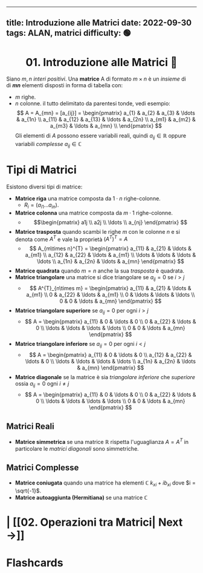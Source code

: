 
---
title: Introduzione alle Matrici
date: 2022-09-30
tags: ALAN, matrici
difficulty: 🟢
---

<h1  style="text-align: center;">01. Introduzione alle Matrici 🔢</h1>

Siano $m, n$ *interi positivi*. Una **matrice** A di formato $m × n$  è un *insieme* di   
di **$mn$** elementi disposti in forma di tabella con:
- $m$ righe.
- $n$ colonne. 
il tutto delimitato da parentesi tonde, vedi esempio:
$$
A = A_{mn} = [a_{ij}] = \begin{pmatrix}
a_{1} & a_{2} & a_{3} & \ldots & a_{1n} \\
a_{11} & a_{12} & a_{13} & \ldots & a_{2n}  \\   
a_{m1} & a_{m2} & a_{m3} & \ldots & a_{mn} \\
\end{pmatrix}
$$
Gli elementi di $A$ possono essere variabili reali, quindi $a_{ij} \in \mathbb{R}$ oppure variabili *complesse* $a_{ij} \in \mathbb{C}$  



# Tipi di Matrici
Esistono diversi tipi di matrice:

- **Matrice riga** una matrice composta da $1 \cdot n$ righe-colonne.
	- $R_{i} = (a_{i1}\ldots a_{in})$.
- **Matrice colonna** una matrice composta da $m \cdot 1$ righe-colonne.
	- $$\begin{pmatrix}
a1j  \\ a2j  \\ \ldots  \\ a_{nj}
\end{pmatrix}
$$
- **Matrice trasposta** quando scambi le righe $m$ con le colonne $n$ e si denota come $A^{T}$ e vale la proprietà $(A^{T})^{T} = A$
	- $$
	A_{m\times n}^{T} = \begin{pmatrix}
a_{11} & a_{21} & \ldots & a_{m1}  \\ 
a_{12} & a_{22} & \ldots & a_{m1}  \\ 
\ldots & \ldots & \ldots & \ldots  \\ 
a_{1n} & a_{2n} & \ldots & a_{mn}  
\end{pmatrix}
$$
- **Matrice quadrata** quando $m = n$ anche la sua *trasposta* è quadrata.
- **Matrice triangolare** una matrice si dice triangolare se $a_{ij} = 0$ se $i>j$
	- $$
	A^{T}_{n\times m} =
\begin{pmatrix}
a_{11} & a_{21} & \ldots & a_{m1}  \\ 
0 & a_{22} & \ldots & a_{m1}  \\ 
0 & \ldots & \ldots & \ldots  \\ 
0 & 0 & \ldots & a_{mn} 
\end{pmatrix}
$$
- **Matrice triangolare superiore** se $a_{ij}=0$ per ogni $i>j$
	- $$
	A = \begin{pmatrix}
a_{11} & 0 & \ldots & 0  \\ 
0 & a_{22} & \ldots & 0  \\ 
\ldots & \ldots & \ldots & \ldots  \\ 
0 & 0 & \ldots & a_{mn}  
\end{pmatrix}
$$
- **Matrice triangolare inferiore** se $a_{ij}=0$ per ogni $i<j$
	- $$
	A = \begin{pmatrix}
a_{11} & 0 & \ldots & 0  \\ 
a_{12} & a_{22} & \ldots & 0  \\ 
\ldots & \ldots & \ldots & \ldots  \\ 
a_{1n} & a_{2n} & \ldots & a_{mn}  
\end{pmatrix}
$$
- **Matrice diagonale** se la matrice è sia *triangolare inferiore* che *superiore* ossia $a_{ij}=0$ ogni $i\not = j$
	- $$
	A = \begin{pmatrix}
a_{11} & 0 & \ldots & 0  \\ 
0 & a_{22} & \ldots & 0  \\ 
\ldots & \ldots & \ldots & \ldots  \\ 
0 & 0 & \ldots & a_{mn}  
\end{pmatrix}
$$


## Matrici Reali

- **Matrice simmetrica** se una matrice $\mathbb{R}$ rispetta l'uguaglianza $A = A^{T}$ in particolare le *matrici diagonali* sono simmetriche.

## Matrici Complesse

- **Matrice coniugata** quando una matrice ha elementi $\mathbb{C}$ $k_{xi} + ib_{xi}$ dove $i = \sqrt{-1}$.
- **Matrice autoaggiunta (Hermitiana)** se una matrice $\mathbb{C}$ 


# | [[02. Operazioni tra Matrici| Next →]]






# Flashcards



